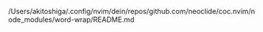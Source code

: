 /Users/akitoshiga/.config/nvim/dein/repos/github.com/neoclide/coc.nvim/node_modules/word-wrap/README.md